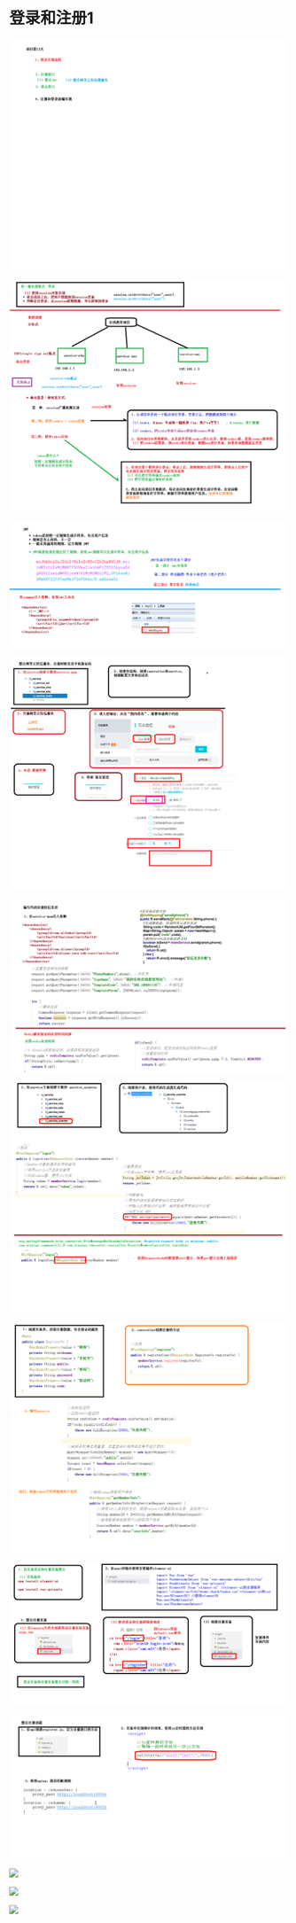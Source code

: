 # 登录和注册1

![](../../doc/day12/day12随堂笔记/01-今天内容的介绍.png)

![](../../doc/day12/day12随堂笔记/02-单点登录三种方式介绍.png)

![](../../doc/day12/day12随堂笔记/03-jwt.png)

![](../../doc/day12/day12随堂笔记/04-阿里云短信服务.png)

![](../../doc/day12/day12随堂笔记/05-阿里云短信发送.png)

![](../../doc/day12/day12随堂笔记/06-登录接口和问题.png)

![](../../doc/day12/day12随堂笔记/07-注册接口和根据token获取用户信息.png)

![](../../doc/day12/day12随堂笔记/08-注册和登录页面整合.png)

![](../../doc/day12/day12随堂笔记/09-注册页面整合.png)

![](../../doc/day12/day12项目【首页登录和注册】/1-用户登录业务介绍)

![](../../doc/day12/day12项目【首页登录和注册】/2-用户登录和注册【后端】)

![](../../doc/day12/day12项目【首页登录和注册】/3-用户登录和注册【前端】)